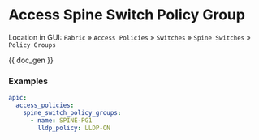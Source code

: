 # Access Spine Switch Policy Group

Location in GUI:
`Fabric` » `Access Policies` » `Switches` » `Spine Switches` » `Policy Groups`

{{ doc_gen }}

### Examples

```yaml
apic:
  access_policies:
    spine_switch_policy_groups:
      - name: SPINE-PG1
        lldp_policy: LLDP-ON
```
